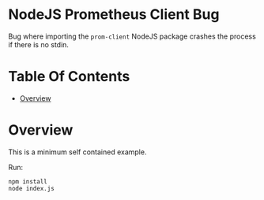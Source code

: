 # NodeJS Prometheus Client Bug
Bug where importing the `prom-client` NodeJS package crashes the process if 
there is no stdin.

# Table Of Contents
- [Overview](#overview)

# Overview
This is a minimum self contained example.

Run:

```
npm install
node index.js
```
